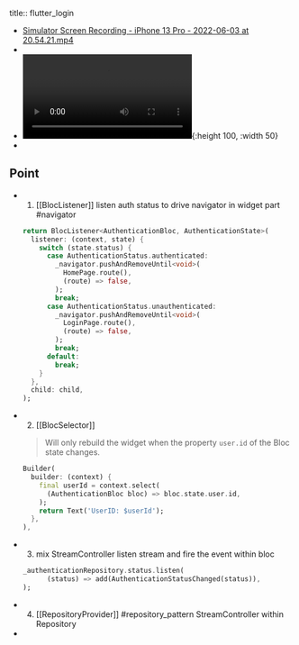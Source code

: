 title:: flutter_login

- [Simulator Screen Recording - iPhone 13 Pro - 2022-06-03 at 20.54.21.mp4](../assets/Simulator_Screen_Recording_-_iPhone_13_Pro_-_2022-06-03_at_20.54.21_1654260881621_0.mp4)
-
- ![a](../assets/Simulator_Screen_Recording_-_iPhone_13_Pro_-_2022-06-03_at_20.54.21_1654260881621_0.mp4){:height 100, :width 50}
-
## Point
- 1. [[BlocListener]]
  listen auth status to drive navigator in widget part #navigator
  ```dart
  return BlocListener<AuthenticationBloc, AuthenticationState>(
    listener: (context, state) {
      switch (state.status) {
        case AuthenticationStatus.authenticated:
          _navigator.pushAndRemoveUntil<void>(
            HomePage.route(),
            (route) => false,
          );
          break;
        case AuthenticationStatus.unauthenticated:
          _navigator.pushAndRemoveUntil<void>(
            LoginPage.route(),
            (route) => false,
          );
          break;
        default:
          break;
      }
    },
    child: child,
  );
  ```
- 2. [[BlocSelector]]
  
  > Will only rebuild the widget when the property `user.id` of the Bloc state changes.
  
  ```dart
  Builder(
    builder: (context) {
      final userId = context.select(
        (AuthenticationBloc bloc) => bloc.state.user.id,
      );
      return Text('UserID: $userId');
    },
  ),
  ```
- 3. mix StreamController
  listen stream and fire the event within bloc
  ```dart
  _authenticationRepository.status.listen(
        (status) => add(AuthenticationStatusChanged(status)),
  );
  ```
- 4. [[RepositoryProvider]] #repository_pattern
  StreamController within Repository
-